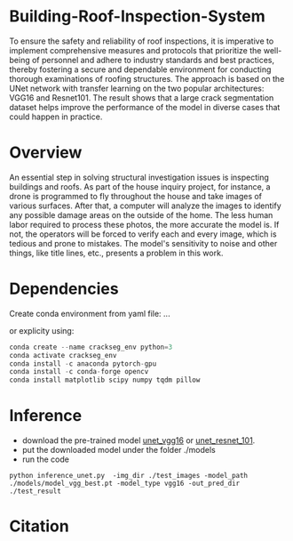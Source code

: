 # Building-Roof-Inspection-System
To ensure the safety and reliability of roof inspections, it is imperative to implement comprehensive measures and protocols that prioritize the well-being of personnel and adhere to industry standards and best practices, thereby fostering a secure and dependable environment for conducting thorough examinations of roofing structures. The approach is based on the UNet network with transfer learning on the two popular architectures: VGG16 and Resnet101. The result shows that a large crack segmentation dataset helps improve the performance of the model in diverse cases that could happen in practice.


# Overview
An essential step in solving structural investigation issues is inspecting buildings and roofs. As part of the house inquiry project, for instance, a drone is programmed to fly throughout the house and take images of various surfaces. After that, a computer will analyze the images to identify any possible damage areas on the outside of the home. The less human labor required to process these photos, the more accurate the model is. If not, the operators will be forced to verify each and every image, which is tedious and prone to mistakes. The model's sensitivity to noise and other things, like title lines, etc., presents a problem in this work. 

# Dependencies
Create conda environment from yaml file:
...

or explicity using:
```python
conda create --name crackseg_env python=3
conda activate crackseg_env
conda install -c anaconda pytorch-gpu 
conda install -c conda-forge opencv 
conda install matplotlib scipy numpy tqdm pillow
```

# Inference
- download the pre-trained model [unet_vgg16](https://drive.google.com/open?id=1wA2eAsyFZArG3Zc9OaKvnBuxSAPyDl08) or 
[unet_resnet_101]().
- put the downloaded model under the folder ./models
- run the code
```pythonstub
python inference_unet.py  -img_dir ./test_images -model_path ./models/model_vgg_best.pt -model_type vgg16 -out_pred_dir ./test_result
```

# Citation
